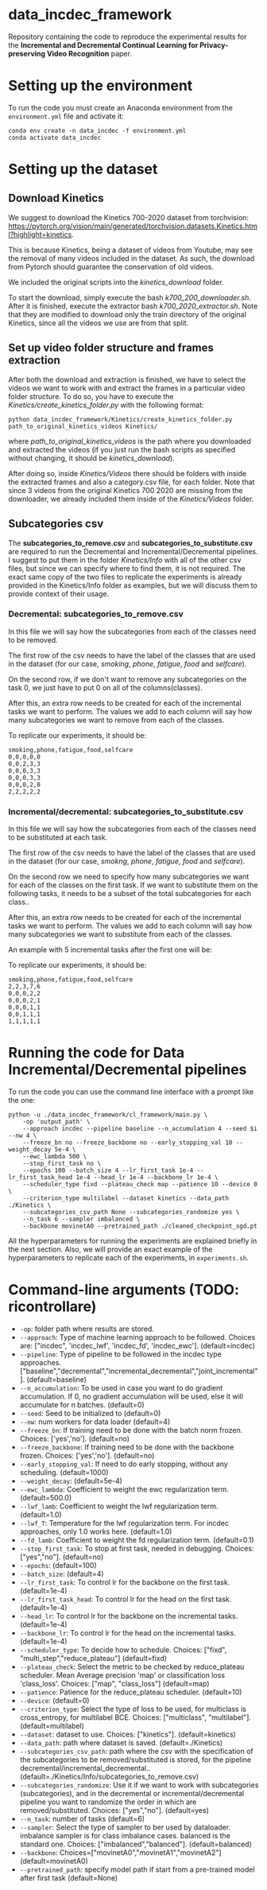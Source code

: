# data_incdec_framework

Repository containing the code to reproduce the experimental results for the **Incremental and Decremental Continual Learning for Privacy-preserving Video Recognition** paper.

# Setting up the environment

To run the code you must create an Anaconda environment from the `environment.yml` file and activate it:

```
conda env create -n data_incdec -f environment.yml 
conda activate data_incdec
```

# Setting up the dataset

## Download Kinetics
We suggest to download the Kinetics 700-2020 dataset from torchvision: https://pytorch.org/vision/main/generated/torchvision.datasets.Kinetics.html?highlight=kinetics. 

This is because Kinetics, being a dataset of videos from Youtube, may see the removal of many videos included in the dataset. As such, the download from Pytorch should guarantee the conservation of old videos.

We included the original scripts into the *kinetics_download* folder.

To start the download, simply execute the bash *k700_200_downloader.sh*. After it is finished, execute the extractor bash *k700_2020_extractor.sh*. Note that they are modified to download only the train directory of the original Kinetics, since all the videos we use are from that split.

## Set up video folder structure and frames extraction

After both the download and extraction is finished, we have to select the videos we want to work with and extract the frames in a particular video folder structure. To do so, you have to execute the *Kinetics/create_kinetics_folder.py* with the following format:
```
python data_incdec_framework/Kinetics/create_kinetics_folder.py path_to_original_kinetics_videos Kinetics/
```
where *path_to_original_kinetics_videos* is the path where you downloaded and extracted the videos (if you just run the bash scripts as specified without changing, it should be *kinetics_download*).

After doing so, inside *Kinetics/Videos* there should be folders with inside the extracted frames and also a category.csv file, for each folder.
Note that since 3 videos from the original Kinetics 700 2020 are missing from the downloader, we already included them inside of the *Kinetics/Videos* folder.

## Subcategories csv

The **subcategories_to_remove.csv** and **subcategories_to_substitute.csv** are required to run the Decremental and Incremental/Decremental pipelines. I suggest to put them in the folder *Kinetics/Info* with all of the other csv files, but since we can specify where to find them, it is not required. The exact same copy of the two files to replicate the experiments is already provided in the Kinetics/Info folder as examples, but we will discuss them to provide context of their usage.

### Decremental: subcategories_to_remove.csv

In this file we will say how the subcategories from each of the classes need to be removed.

The first row of the csv needs to have the label of the classes that are used in the dataset (for our case, *smoking*, *phone*, *fatigue*, *food* and *selfcare*).

On the second row, if we don't want to remove any subcategories on the task 0, we just have to put 0 on all of the columns(classes).

After this, an extra row needs to be created for each of the incremental tasks we want to perform. The values we add to each column will say how many subcategories we want to remove from each of the classes.

To replicate our experiments, it should be:

```
smoking,phone,fatigue,food,selfcare
0,0,0,0,0
0,0,2,3,3
0,0,0,3,3
0,0,0,3,3
0,0,0,2,0
2,2,2,2,2
```


### Incremental/decremental: subcategories_to_substitute.csv

In this file we will say how the subcategories from each of the classes need to be substituted at each task.

The first row of the csv needs to have the label of the classes that are used in the dataset (for our case, *smokng*, *phone*, *fatigue*, *food* and *selfcare*).

On the second row we need to specify how many subcategories we want for each of the classes on the first task. If we want to substitute them on the following tasks, it needs to be a subset of the total subcategories for each class..

After this, an extra row needs to be created for each of the incremental tasks we want to perform. The values we add to each column will say how many subcategories we want to substitute from each of the classes.

An example with 5 incremental tasks after the first one will be:

To replicate our experiments, it should be:

```
smoking,phone,fatigue,food,selfcare
2,2,3,7,6
0,0,0,2,2
0,0,0,2,1
0,0,0,1,1
0,0,1,1,1
1,1,1,1,1
```

# Running the code for Data Incremental/Decremental pipelines 

To run the code you can use the command line interface with a prompt like the one:

```
python -u ./data_incdec_framework/cl_framework/main.py \
    -op 'output_path' \
    --approach incdec --pipeline baseline --n_accumulation 4 --seed $i --nw 4 \
    --freeze_bn no --freeze_backbone no --early_stopping_val 10 --weight_decay 5e-4 \
    --ewc_lambda 500 \
    --stop_first_task no \
    --epochs 100 --batch_size 4 --lr_first_task 1e-4 --lr_first_task_head 1e-4 --head_lr 1e-4 --backbone_lr 1e-4 \
    --scheduler_type fixd --plateau_check map --patience 10 --device 0 \
    --criterion_type multilabel --dataset kinetics --data_path ./Kinetics \
    --subcategories_csv_path None --subcategories_randomize yes \
    --n_task 6 --sampler imbalanced \
    --backbone movinetA0 --pretrained_path ./cleaned_checkpoint_sgd.pt
```

All the hyperparameters for running the experiments are explained briefly in the next section. Also, we will provide an exact example of the hyperparameters to replicate each of the experiments, in `experiments.sh`.

# Command-line arguments (TODO: ricontrollare)
* `-op`: folder path where results are stored.
* `--approach`: Type of machine learning approach to be followed. Choices are: ["incdec", 'incdec_lwf', 'incdec_fd', 'incdec_ewc']. (default=incdec)
* `--pipeline`: Type of pipeline to be followed in the incdec type approaches. ["baseline","decremental","incremental_decremental","joint_incremental"]. (default=baseline)
* `--n_accumulation`: To be used in case you want to do gradient accumulation. If 0, no gradient accumulation will be used, else it will accumulate for n batches. (default=0)
* `--seed`: Seed to be initialized to (default=0)
* `--nw`: num workers for data loader (default=4)
* `--freeze_bn`: If training need to be done with the batch norm frozen. Choices: ['yes','no']. (default=no)
* `--freeze_backbone`: If training need to be done with the backbone frozen. Choices: ['yes','no']. (default=no)
* `--early_stopping_val`: If need to do early stopping, without any scheduling. (default=1000)
* `--weight_decay`: (default=5e-4)
* `--ewc_lambda`: Coefficient to weight the ewc regularization term. (default=500.0)
* `--lwf_lamb`: Coefficient to weight the lwf regularization term. (default=1.0)
* `--lwf_T`: Temperature for the lwf regularization term. For incdec approaches, only 1.0 works here. (default=1.0)
* `--fd_lamb`: Coefficient to weight the fd regularization term. (default=0.1)
* `--stop_first_task`: To stop at first task, needed in debugging. Choices: ["yes","no"]. (default=no)
* `--epochs`: (default=100)
* `--batch_size`: (default=4)
* `--lr_first_task`: To control lr for the backbone on the first task. (default=1e-4)
* `--lr_first_task_head`: To control lr for the head on the first task. (default=1e-4)
* `--head_lr`: To control lr for the backbone on the incremental tasks. (default=1e-4)
* `--backbone_lr`: To control lr for the head on the incremental tasks. (default=1e-4)
* `--scheduler_type`: To decide how to schedule. Choices: ["fixd", "multi_step","reduce_plateau"] (default=fixd)
* `--plateau_check`: Select the metric to be checked by reduce_plateau scheduler. Mean Average precision 'map' or classification loss 'class_loss'. Choices: ["map", "class_loss"] (default=map)
* `--patience`: Patience for the reduce_plateau scheduler. (default=10)
* `--device`: (default=0)
* `--criterion_type`: Select the type of loss to be used, for multiclass is cross_entropy, for multilabel BCE. Choices: ["multiclass", "multilabel"]. (default=multilabel)
* `--dataset`: dataset to use. Choices: ["kinetics"]. (default=kinetics)
* `--data_path`: path where dataset is saved. (default=./Kinetics)
* `--subcategories_csv_path`: path where the csv with the specification of the subcategories to be removed/substituted is stored, for the pipeline decremental/incremental_decremental.. (default=./Kinetics/Info/subcategories_to_remove.csv)
* `--subcategories_randomize`: Use it if we want to work with subcategories (subcategories), and in the decremental or incremental/decremental pipeline you want to randomize the order in which are removed/substituted. Choices: ["yes","no"]. (default=yes)
* `--n_task`: number of tasks (default=6)
* `--sampler`: Select the type of sampler to ber used by dataloader. imbalance sampler is for class imbalance cases. balanced is the standard one. Choices: ["imbalanced","balanced"]. (default=balanced)
* `--backbone`: Choices=["movinetA0","movinetA1","movinetA2"] (default=movinetA0)
* `--pretrained_path`: specify model path if start from a pre-trained model after first task (default=None) 